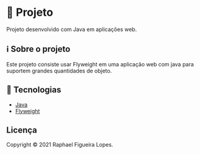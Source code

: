 
# 🚀 Projeto

Projeto desenvolvido com Java em aplicações web.

## ℹ️ Sobre o projeto

Este projeto consiste usar Flyweight em uma aplicação web com java para suportem grandes quantidades de objeto.

## 📝 Tecnologias

- [Java](https://dev.java/learn/)
- [Flyweight](https://refactoring.guru/pt-br/design-patterns/flyweight/java/example#:~:text=O%20O%20Flyweight%20%C3%A9%20um,do%20objeto%20entre%20v%C3%A1rios%20objetos.)
  
## Licença
Copyright © 2021 Raphael Figueira Lopes.

